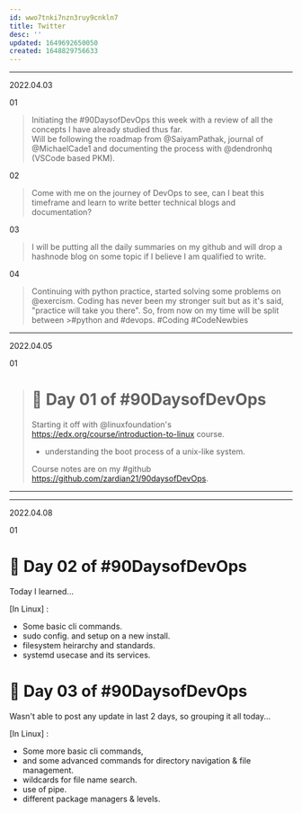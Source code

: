 ```yaml
---
id: wwo7tnki7nzn3ruy9cnkln7
title: Twitter
desc: ''
updated: 1649692650050
created: 1648829756633
---
```


---

2022.04.03  

01
> Initiating the #90DaysofDevOps this week with a review of all the concepts I have already studied thus far.  
> Will be following the roadmap from @SaiyamPathak, journal of @MichaelCade1 and documenting the process with @dendronhq (VSCode based PKM).  

02
>Come with me on the journey of DevOps to see, can I beat this timeframe and learn to write better technical blogs and documentation?  

03
>I will be putting all the daily summaries on my github and will drop a hashnode blog on some topic if I believe I am qualified to write.

04
>Continuing with python practice, started solving some problems on @exercism.
>Coding has never been my stronger suit but as it's said, "practice will take you there".
>So, from now on my time will be split between >#python and #devops.
>#Coding #CodeNewbies

---

2022.04.05

01
> 🔴 Day 01 of #90DaysofDevOps  
>=======================
>Starting it off with @linuxfoundation's  
>https://edx.org/course/introduction-to-linux course.
>-  understanding the boot process of a unix-like system.  
>
>Course notes are on my #github  
<https://github.com/zardian21/90daysofDevOps>.


---

<!-- 2022.04.05

FreeCodeCamp's (@freeCodeCamp)
[DevOps Prerequisites Course](https://www.youtube.com/watch?v=Wvf0mBNGjXY&t=0s) By @mmumshad -->

---

2022.04.08

01

🔴 Day 02 of #90DaysofDevOps
=======================
Today I learned...

[In Linux] :
- Some basic cli commands.
- sudo config. and setup on a new install.
- filesystem heirarchy and standards.
- systemd usecase and its services.


🔴 Day 03 of #90DaysofDevOps
=======================
Wasn't able to post any update in last 2 days,
so grouping it all today...

[In Linux] :
- Some more basic cli commands,
- and some advanced commands for directory navigation & file management.
- wildcards for file name search.
- use of pipe.
- different package managers & levels.